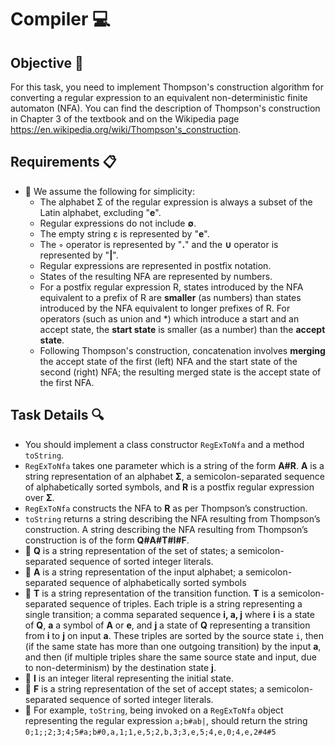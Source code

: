 # Compiler 💻

## Objective 🎯
For this task, you need to implement Thompson's construction algorithm for converting a regular expression to an equivalent non-deterministic finite automaton (NFA). You can find the description of Thompson's construction in Chapter 3 of the textbook and on the Wikipedia page https://en.wikipedia.org/wiki/Thompson's_construction.

## Requirements 📋
- 📌 We assume the following for simplicity:
  - The alphabet Σ of the regular expression is always a subset of the Latin alphabet, excluding "**e**".
  - Regular expressions do not include **∅**.
  - The empty string ε is represented by "**e**".
  - The ◦ operator is represented by "**.**" and the **∪** operator is represented by "**|**".
  - Regular expressions are represented in postfix notation.
  - States of the resulting NFA are represented by numbers.
  - For a postfix regular expression R, states introduced by the NFA equivalent to a prefix of R are **smaller** (as numbers) than states introduced by the NFA equivalent to longer prefixes of R. For operators (such as union and *) which introduce a start and an accept state, the **start state** is smaller (as a number) than the **accept state**.
  - Following Thompson's construction, concatenation involves **merging** the accept state of the first (left) NFA and the start 
    state of the second (right) NFA; the resulting merged state is the accept state of the first NFA.


## Task Details 🔍
- You should implement a class constructor `RegExToNfa` and a method `toString`.
- `RegExToNfa` takes one parameter which is a string of the form **A#R**. **A** is a string representation of an alphabet **Σ**, a semicolon-separated sequence of alphabetically sorted symbols, and **R** is a postfix regular expression over **Σ**.
- `RegExToNfa` constructs the NFA to **R** as per Thompson’s construction.
- `toString` returns a string describing the NFA resulting from Thompson’s construction. A string describing the NFA resulting from Thompson’s construction is of the form **Q#A#T#I#F**.
- 📌 **Q** is a string representation of the set of states; a semicolon-separated sequence of sorted integer literals.
- 📌 **A** is a string representation of the input alphabet; a semicolon-separated sequence of alphabetically sorted symbols
- 📌 **T** is a string representation of the transition function. **T** is a semicolon-separated sequence of triples. Each triple 
     is a string representing a single transition; a comma separated sequence **i, a, j** where **i** is a state of **Q**, **a** a symbol of **A** or **e**, and **j** a state of **Q** representing a transition from **i** to **j** on input **a**. These triples are sorted by the source state `i`, then (if the same state has more than one outgoing transition) by the input **a**, and then (if multiple triples share the same source state and input, due to non-determinism) by the destination state **j**.
- 📌 **I** is an integer literal representing the initial state.
- 📌 **F** is a string representation of the set of accept states; a semicolon-separated sequence of sorted integer literals.
- 📌 For example, `toString`, being invoked on a `RegExToNfa` object representing the regular expression `a;b#ab|`, should return the string `0;1;;2;3;4;5#a;b#0,a,1;1,e,5;2,b,3;3,e,5;4,e,0;4,e,2#4#5`